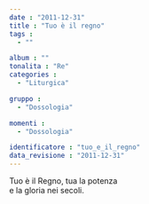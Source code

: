 ```yaml
---
date : "2011-12-31"
title : "Tuo è il regno"
tags : 
  - ""

album : ""
tonalita : "Re"
categories : 
  - "Liturgica"

gruppo : 
  - "Dossologia"

momenti : 
  - "Dossologia"

identificatore : "tuo_e_il_regno"
data_revisione : "2011-12-31"
---
```

  
  
Tuo è il Regno, tua la potenza  
e la gloria nei secoli.  
  
  
  
  
  

